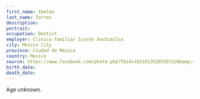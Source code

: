 ```yaml
---
first_name: Imelda
last_name: Torres
description: 
portrait: 
occupation: Dentist
employer: Clinica Familiar Issste Xochimilco
city: Mexico City
province: Ciudad de México
country: Mexico
source: https://www.facebook.com/photo.php?fbid=10218135285597220&amp;set=gm.597755047759930&amp;type=3&amp;eid=ARDBS3aVcQ2nf-S9pFl51EZa6YP8DDCcu7nelE1dvX1oVuguQ3VzfknWoEbChGYiGRfayPFNGgpBfsrA
birth_date: 
death_date: 
---
```


Age unknown.